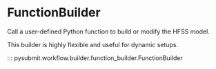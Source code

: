 # FunctionBuilder

Call a user-defined Python function to build or modify the HFSS model.

This builder is highly flexible and useful for dynamic setups.

::: pysubmit.workflow.builder.function_builder.FunctionBuilder